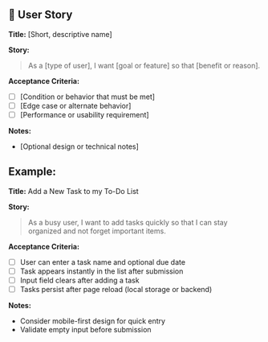 ## 📘 User Story

**Title:** [Short, descriptive name]

**Story:**
> As a [type of user], I want [goal or feature] so that [benefit or reason].

**Acceptance Criteria:**
- [ ] [Condition or behavior that must be met]
- [ ] [Edge case or alternate behavior]
- [ ] [Performance or usability requirement]

**Notes:**
- [Optional design or technical notes]

## Example:
**Title:** Add a New Task to my To-Do List

**Story:**
> As a busy user, I want to add tasks quickly so that I can stay organized and not forget important items.

**Acceptance Criteria:**
- [ ] User can enter a task name and optional due date
- [ ] Task appears instantly in the list after submission
- [ ] Input field clears after adding a task
- [ ] Tasks persist after page reload (local storage or backend)

**Notes:**
- Consider mobile-first design for quick entry
- Validate empty input before submission